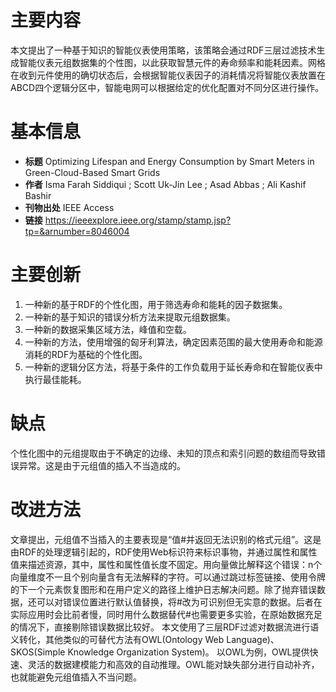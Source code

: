 主要内容
====
 本文提出了一种基于知识的智能仪表使用策略，该策略会通过RDF三层过滤技术生成智能仪表元组数据集的个性图，以此获取智慧元件的寿命频率和能耗因素。网格在收到元件使用的确切状态后，会根据智能仪表因子的消耗情况将智能仪表放置在ABCD四个逻辑分区中，智能电网可以根据给定的优化配置对不同分区进行操作。

基本信息
====
- __标题__ Optimizing Lifespan and Energy Consumption by Smart Meters in Green-Cloud-Based Smart Grids
- __作者__   Isma Farah Siddiqui ; Scott Uk-Jin Lee ; Asad Abbas ; Ali Kashif Bashir 
- __刊物出处__ IEEE Access
- __链接__ https://ieeexplore.ieee.org/stamp/stamp.jsp?tp=&arnumber=8046004

主要创新
====
1.  一种新的基于RDF的个性化图，用于筛选寿命和能耗的因子数据集。
2.  一种新的基于知识的错误分析方法来提取元组数据集。
3.  一种新的数据采集区域方法，峰值和空载。
4.  一种新的方法，使用增强的匈牙利算法，确定因素范围的最大使用寿命和能源消耗的RDF为基础的个性化图。
5.  一种新的逻辑分区方法，将基于条件的工作负载用于延长寿命和在智能仪表中执行最佳能耗。

缺点
====
个性化图中的元组提取由于不确定的边缘、未知的顶点和索引问题的数组而导致错误异常。这是由于元组值的插入不当造成的。 

改进方法
====
文章提出，元组值不当插入的主要表现是“值#并返回无法识别的格式元组”。这是由RDF的处理逻辑引起的，RDF使用Web标识符来标识事物，并通过属性和属性值来描述资源，其中，属性和属性值长度不固定。用向量做比解释这个错误：n个向量维度不一且个别向量含有无法解释的字符。可以通过跳过标签链接、使用令牌的下一个元素恢复图形和在用户定义的路径上维护日志解决问题。除了抛弃错误数据，还可以对错误位置进行默认值替换，将#改为可识别但无实意的数据。后者在实际应用时会比前者慢，同时用什么数据替代#也需要更多实验，在原始数据充足的情况下，直接剔除错误数据比较好。
本文使用了三层RDF过滤对数据流进行语义转化，其他类似的可替代方法有OWL(Ontology Web Language)、SKOS(Simple Knowledge Organization System)。
以OWL为例，OWL提供快速、灵活的数据建模能力和高效的自动推理。OWL能对缺失部分进行自动补齐，也就能避免元组值插入不当问题。

